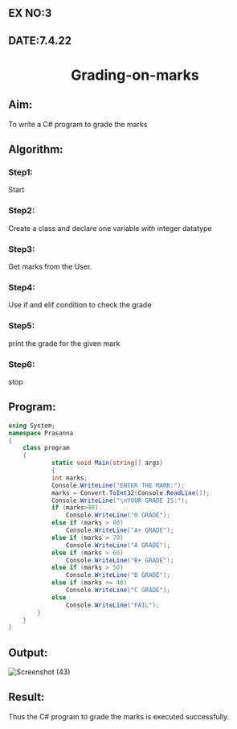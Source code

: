 ## EX NO:3
## DATE:7.4.22
# <p align = "center"> Grading-on-marks
## Aim:
To write a C# program to grade the marks
## Algorithm:
### Step1: 
Start
### Step2:
Create a class and declare one variable with integer datatype
### Step3:
Get marks from the User.
### Step4:
Use if and elif condition to check the grade
### Step5:
print the grade for the given mark
### Step6:
stop
## Program:
```c#
using System;
namespace Prasanna
{
    class program
    {
            static void Main(string[] args)
            {
            int marks;
            Console.WriteLine("ENTER THE MARK:");
            marks = Convert.ToInt32(Console.ReadLine());
            Console.WriteLine("\nYOUR GRADE IS:");
            if (marks>90)
                Console.WriteLine("O GRADE");
            else if (marks > 80)
                Console.WriteLine("A+ GRADE");
            else if (marks > 70)
                Console.WriteLine("A GRADE");
            else if (marks > 60)
                Console.WriteLine("B+ GRADE");
            else if (marks > 50)
                Console.WriteLine("B GRADE");
            else if (marks >= 40)
                Console.WriteLine("C GRADE");
            else
                Console.WriteLine("FAIL");
        }
    }
}
```
## Output:
![Screenshot (43)](https://user-images.githubusercontent.com/75235488/163834354-6061aa5f-a7cc-4276-bc1d-8cfc270925fb.png)
## Result:
Thus the C# program to grade the marks is executed successfully.
